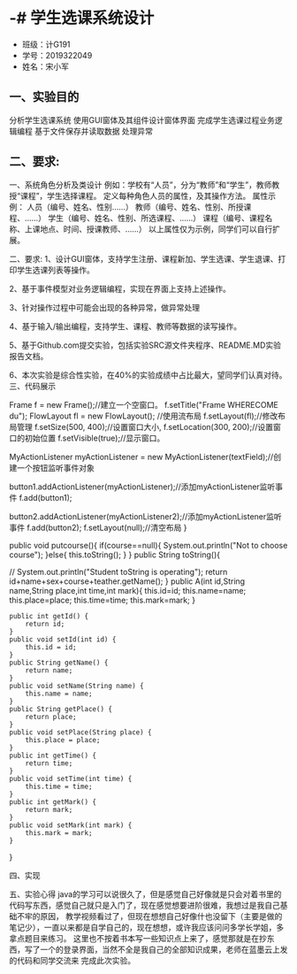 # -# 学生选课系统设计
* 班级：计G191
* 学号：2019322049
* 姓名：宋小军
## 一、实验目的
分析学生选课系统
使用GUI窗体及其组件设计窗体界面
完成学生选课过程业务逻辑编程
基于文件保存并读取数据
处理异常

## 二、要求:
一、系统角色分析及类设计
例如：学校有“人员”，分为“教师”和“学生”，教师教授“课程”，学生选择课程。
定义每种角色人员的属性，及其操作方法。
属性示例： 人员（编号、姓名、性别……）
教师（编号、姓名、性别、所授课程、……）
   学生（编号、姓名、性别、所选课程、……）
   课程（编号、课程名称、上课地点、时间、授课教师、……）
以上属性仅为示例，同学们可以自行扩展。

二、要求:
1、设计GUI窗体，支持学生注册、课程新加、学生选课、学生退课、打印学生选课列表等操作。

2、基于事件模型对业务逻辑编程，实现在界面上支持上述操作。

3、针对操作过程中可能会出现的各种异常，做异常处理

4、基于输入/输出编程，支持学生、课程、教师等数据的读写操作。

5、基于Github.com提交实验，包括实验SRC源文件夹程序、README.MD实验报告文档。

6、本次实验是综合性实验，在40%的实验成绩中占比最大，望同学们认真对待。
三、代码展示

Frame f = new Frame();//建立一个空窗口。
      f.setTitle("Frame WHERECOME du");
      FlowLayout fl = new FlowLayout();  //使用流布局
         f.setLayout(fl);//修改布局管理
         f.setSize(500, 400);//设置窗口大小,
         f.setLocation(300, 200);//设置窗口的初始位置
         f.setVisible(true);//显示窗口。
         
MyActionListener myActionListener = new MyActionListener(textField);//创建一个按钮监听事件对象

button1.addActionListener(myActionListener);//添加myActionListener监听事件
   f.add(button1);
   
button2.addActionListener(myActionListener2);//添加myActionListener监听事件
   f.add(button2);
        f.setLayout(null);//清空布局
    }
    
public void putcourse(){
		if(course==null){
			System.out.println("Not to choose course");
		}else{
		this.toString();
		}
	}
	public String toString(){
	
//		System.out.println("Student toString is operating");
		return id+name+sex+course+teather.getName();
	}
public A(int id,String name,String place,int time,int mark){
		this.id=id;
		this.name=name;
		this.place=place;
		this.time=time;
		this.mark=mark;
	}
	
	
	public int getId() {
		return id;
	}
	public void setId(int id) {
		this.id = id;
	}
	public String getName() {
		return name;
	}
	public void setName(String name) {
		this.name = name;
	}
	public String getPlace() {
		return place;
	}
	public void setPlace(String place) {
		this.place = place;
	}
	public int getTime() {
		return time;
	}
	public void setTime(int time) {
		this.time = time;
	}
	public int getMark() {
		return mark;
	}
	public void setMark(int mark) {
		this.mark = mark;
	}
}
		
四、实现


五、实验心得
   java的学习可以说很久了，但是感觉自己好像就是只会对着书里的代码写东西，感觉自己就只是入门了，现在感觉想要进阶很难，我想过是我自己基础不牢的原因，
教学视频看过了，但现在想想自己好像什也没留下（主要是做的笔记少），一直以来都是自学自己的，现在想想，或许我应该问问多学长学姐，多拿点题目来练习。
   这里也不按着书本写一些知识点上来了，感觉那就是在抄东西，写了一个的登录界面，当然不全是我自己的全部知识成果，老师在蓝墨云上发的代码和同学交流来
完成此次实验。
